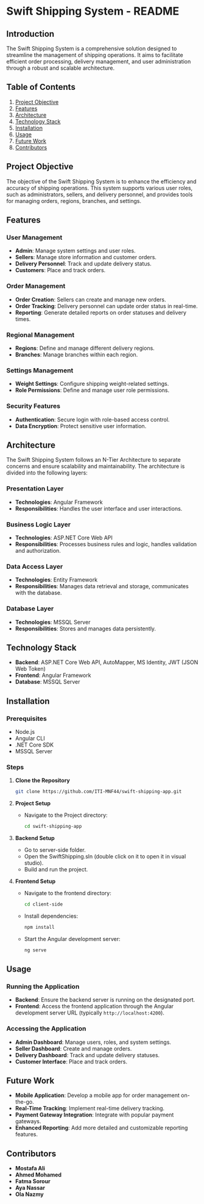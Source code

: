 # Swift Shipping System - README

## Introduction

The Swift Shipping System is a comprehensive solution designed to streamline the management of shipping operations. It aims to facilitate efficient order processing, delivery management, and user administration through a robust and scalable architecture.

## Table of Contents

1. [Project Objective](#project-objective)
2. [Features](#features)
3. [Architecture](#architecture)
4. [Technology Stack](#technology-stack)
5. [Installation](#installation)
6. [Usage](#usage)
7. [Future Work](#future-work)
8. [Contributors](#contributors)

## Project Objective

The objective of the Swift Shipping System is to enhance the efficiency and accuracy of shipping operations. This system supports various user roles, such as administrators, sellers, and delivery personnel, and provides tools for managing orders, regions, branches, and settings.

## Features

### User Management
- **Admin**: Manage system settings and user roles.
- **Sellers**: Manage store information and customer orders.
- **Delivery Personnel**: Track and update delivery status.
- **Customers**: Place and track orders.

### Order Management
- **Order Creation**: Sellers can create and manage new orders.
- **Order Tracking**: Delivery personnel can update order status in real-time.
- **Reporting**: Generate detailed reports on order statuses and delivery times.

### Regional Management
- **Regions**: Define and manage different delivery regions.
- **Branches**: Manage branches within each region.

### Settings Management
- **Weight Settings**: Configure shipping weight-related settings.
- **Role Permissions**: Define and manage user role permissions.

### Security Features
- **Authentication**: Secure login with role-based access control.
- **Data Encryption**: Protect sensitive user information.

## Architecture

The Swift Shipping System follows an N-Tier Architecture to separate concerns and ensure scalability and maintainability. The architecture is divided into the following layers:

### Presentation Layer
- **Technologies**: Angular Framework
- **Responsibilities**: Handles the user interface and user interactions.

### Business Logic Layer
- **Technologies**: ASP.NET Core Web API
- **Responsibilities**: Processes business rules and logic, handles validation and authorization.

### Data Access Layer
- **Technologies**: Entity Framework
- **Responsibilities**: Manages data retrieval and storage, communicates with the database.

### Database Layer
- **Technologies**: MSSQL Server
- **Responsibilities**: Stores and manages data persistently.

## Technology Stack

- **Backend**: ASP.NET Core Web API, AutoMapper, MS Identity, JWT (JSON Web Token)
- **Frontend**: Angular Framework
- **Database**: MSSQL Server

## Installation

### Prerequisites
- Node.js
- Angular CLI
- .NET Core SDK
- MSSQL Server

### Steps

1. **Clone the Repository**
    ```bash
    git clone https://github.com/ITI-MNF44/swift-shipping-app.git
    ```

2. **Project Setup**
    - Navigate to the Project directory:
      ```bash
      cd swift-shipping-app
      ```
3. **Backend Setup**
    - Go to server-side folder.
    - Open the SwiftShipping.sln (double click on it to open it in visual studio).
    - Build and run the project.
      
5. **Frontend Setup**
    - Navigate to the frontend directory:
      ```bash
      cd client-side
      ```
    - Install dependencies:
      ```bash
      npm install
      ```
    - Start the Angular development server:
      ```bash
      ng serve
      ```

## Usage

### Running the Application
- **Backend**: Ensure the backend server is running on the designated port.
- **Frontend**: Access the frontend application through the Angular development server URL (typically `http://localhost:4200`).

### Accessing the Application
- **Admin Dashboard**: Manage users, roles, and system settings.
- **Seller Dashboard**: Create and manage orders.
- **Delivery Dashboard**: Track and update delivery statuses.
- **Customer Interface**: Place and track orders.

## Future Work

- **Mobile Application**: Develop a mobile app for order management on-the-go.
- **Real-Time Tracking**: Implement real-time delivery tracking.
- **Payment Gateway Integration**: Integrate with popular payment gateways.
- **Enhanced Reporting**: Add more detailed and customizable reporting features.

## Contributors

- **Mostafa Ali**
- **Ahmed Mohamed**
- **Fatma Sorour**
- **Aya Nassar**
- **Ola Nazmy**
